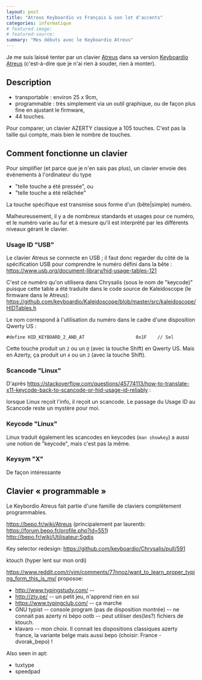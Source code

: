 ```yaml
---
layout: post
title: "Atreus Keyboardio vs Français & son lot d'accents"
categories: informatique
# featured-image: 
# featured-source: 
summary: "Mes débuts avec le Keyboardio Atreus"
---
```


Je me suis laissé tenter par un clavier [Atreus](https://atreus.technomancy.us/) dans sa version [Keyboardio Atreus](https://shop.keyboard.io/products/keyboardio-atreus) 
(c'est-à-dire que je n'ai rien à souder, rien à monter).

## Description

- transportable : environ 25 x 9cm, 
- programmable : très simplement via un outil graphique, ou de façon plus fine en ajustant le firmware,
- 44 touches. 

Pour comparer, un clavier AZERTY classique a 105 touches. C'est pas la taille qui compte, mais bien le nombre de touches.

## Comment fonctionne un clavier

Pour simplifier (et parce que je n'en sais pas plus), un clavier envoie des événements à l'ordinateur du type

- "telle touche a été pressée", ou
- "telle touche a été relâchée"

La touche spécifique est transmise sous forme d'un (bête|simple) numéro.

Malheureusement, il y a de nombreux standards et usages pour ce numéro, et le numéro varie au fur et à mesure qu'il est interprété par les différents niveaux gérant le clavier.

### Usage ID "USB"

Le clavier Atreus se connecte en USB ;
il faut donc regarder du côté de la spécification USB pour comprendre le numéro défini dans la bête :
https://www.usb.org/document-library/hid-usage-tables-121

C'est ce numéro qu'on utilisera dans Chrysalis (sous le nom de "keycode)" puisque
cette table a été traduite dans le code source de Kaleidoscope (le firmware dans
le Atreus): 
https://github.com/keyboardio/Kaleidoscope/blob/master/src/kaleidoscope/HIDTables.h

Le nom correspond à l'utilisation du numéro dans le cadre d'une disposition Qwerty US :
```
#define HID_KEYBOARD_2_AND_AT					0x1F	// Sel
```
Cette touche produit un `2` ou un `@` (avec la touche Shift) en Qwerty US. 
Mais en Azerty, ça produit un `é` ou un `2` (avec la touche Shift).

### Scancode "Linux"

D'après https://stackoverflow.com/questions/45774113/how-to-translate-x11-keycode-back-to-scancode-or-hid-usage-id-reliably :

lorsque Linux reçoit l'info, il reçoit un scancode.
Le passage du Usage ID au Scancode reste un mystère pour moi.

### Keycode "Linux"

Linux traduit également les scancodes en keycodes (`man showkey`) a aussi une notion de "keycode", mais c'est pas la même.


### Keysym "X"


De façon intéressante

## Clavier « programmable »

Le Keybordio Atreus fait partie d'une famille de claviers complètement programmables.



https://bepo.fr/wiki/Atreus (principalement par laurentb: https://forum.bepo.fr/profile.php?id=551)
http://bepo.fr/wiki/Utilisateur:Sgdjs





Key selector redesign:
https://github.com/keyboardio/Chrysalis/pull/591

ktouch (hyper lent sur mon ordi)

https://www.reddit.com/r/vim/comments/77nnoz/want_to_learn_proper_typing_form_this_is_my/ proposoe:
- http://www.typingstudy.com/ -- 
- http://zty.pe/ -- un petit jeu, n'apprend rien en soi
- https://www.typingclub.com/ -- ça marche
- GNU typist -- console program (pas de disposition montrée) -- ne connait pas azerty ni bépo ootb -- peut utiliser des(les?) fichiers de ktouch.
- klavaro -- mon choix. Il connait les dispositions classiques azerty france, la variante belge mais aussi bepo (choisir: France - dvorak_bepo) !

Also seen in apt:
- tuxtype
- speedpad
